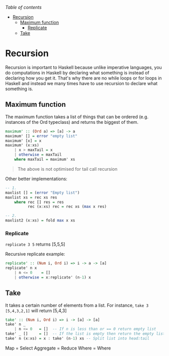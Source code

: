 *Table of contents*

- [Recursion](#recursion)
  - [Maximum function](#maximum-function)
    - [Replicate](#replicate)
  - [Take](#take)

# Recursion

Recursion is important to Haskell because unlike imperative languages, you do computations in Haskell by declaring what something is instead of declaring how you get it. That's why there are no while loops or for loops in Haskell and instead we many times have to use recursion to declare what something is.

## Maximum function

The maximum function takes a list of things that can be ordered (e.g. instances of the Ord typeclass) and returns the biggest of them.

```hs
maximum' :: (Ord a) => [a] -> a
maximum' [] = error "empty list"
maximum' [x] = x
maximum' (x:xs)
    | x > maxTail = x
    | otherwise = maxTail
    where maxTail = maximum' xs
```

> The above is not optimised for tail call recursion

Other better implementations:

```hs
-- 1.
maxlist [] = (error "Empty list")
maxlist xs = rec xs res
    where rec [] res = res
          rec (x:xs) rec = rec xs (max x res)

-- 2.
maxlist2 (x:xs) = fold max x xs
```

### Replicate

`replicate 3 5` returns [5,5,5]

Recursive replicate example:

```hs
replicate' :: (Num i, Ord i) => i -> a -> [a]  
replicate' n x
    | n <= 0    = []  
    | otherwise = x:replicate' (n-1) x
```

## Take

It takes a certain number of elements from a list. For instance, `take 3 [5,4,3,2,1]` will return [5,4,3]

```hs
take' :: (Num i, Ord i) => i -> [a] -> [a]  
take' n _  
    | n <= 0   = []  -- If n is less than or == 0 return empty list
take' _ []     = []  -- If the list is empty then return the empty list. We use underscore here because we don't care about n
take' n (x:xs) = x : take' (n-1) xs -- Split list into head:tail 
```

Map = Select
Aggregate = Reduce
Where = Where